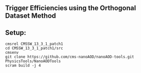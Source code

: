 ## Trigger Efficiencies using the Orthogonal Dataset Method



## Setup:

```
cmsrel CMSSW_13_3_1_patch1
cd CMSSW_13_3_1_patch1/src
cmsenv
git clone https://github.com/cms-nanoAOD/nanoAOD-tools.git PhysicsTools/NanoAODTools
scram build -j 4
```
